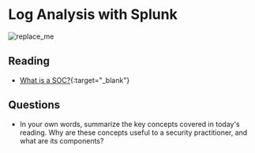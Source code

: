 # Log Analysis with Splunk

![replace_me](https://codeworks.blob.core.windows.net/public/assets/img/illustrations/placeholder.svg)

## Reading

- [What is a SOC?](https://www.splunk.com/en_us/data-insider/what-is-a-security-operations-center.html){:target="_blank"} 


## Questions
- In your own words, summarize the key concepts covered in today's reading. Why are these concepts useful to a security practitioner, and what are its components?
